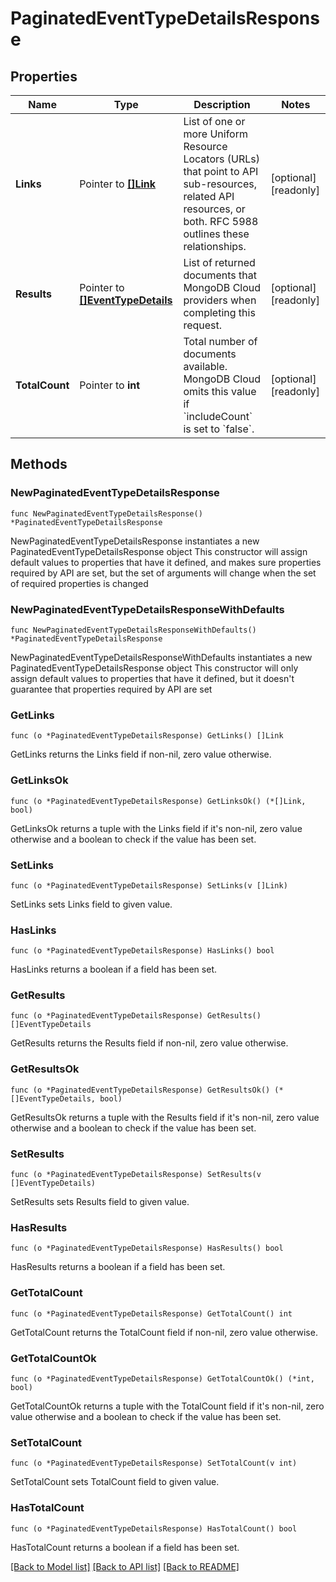 # PaginatedEventTypeDetailsResponse

## Properties

Name | Type | Description | Notes
------------ | ------------- | ------------- | -------------
**Links** | Pointer to [**[]Link**](Link.md) | List of one or more Uniform Resource Locators (URLs) that point to API sub-resources, related API resources, or both. RFC 5988 outlines these relationships. | [optional] [readonly] 
**Results** | Pointer to [**[]EventTypeDetails**](EventTypeDetails.md) | List of returned documents that MongoDB Cloud providers when completing this request. | [optional] [readonly] 
**TotalCount** | Pointer to **int** | Total number of documents available. MongoDB Cloud omits this value if &#x60;includeCount&#x60; is set to &#x60;false&#x60;. | [optional] [readonly] 

## Methods

### NewPaginatedEventTypeDetailsResponse

`func NewPaginatedEventTypeDetailsResponse() *PaginatedEventTypeDetailsResponse`

NewPaginatedEventTypeDetailsResponse instantiates a new PaginatedEventTypeDetailsResponse object
This constructor will assign default values to properties that have it defined,
and makes sure properties required by API are set, but the set of arguments
will change when the set of required properties is changed

### NewPaginatedEventTypeDetailsResponseWithDefaults

`func NewPaginatedEventTypeDetailsResponseWithDefaults() *PaginatedEventTypeDetailsResponse`

NewPaginatedEventTypeDetailsResponseWithDefaults instantiates a new PaginatedEventTypeDetailsResponse object
This constructor will only assign default values to properties that have it defined,
but it doesn't guarantee that properties required by API are set

### GetLinks

`func (o *PaginatedEventTypeDetailsResponse) GetLinks() []Link`

GetLinks returns the Links field if non-nil, zero value otherwise.

### GetLinksOk

`func (o *PaginatedEventTypeDetailsResponse) GetLinksOk() (*[]Link, bool)`

GetLinksOk returns a tuple with the Links field if it's non-nil, zero value otherwise
and a boolean to check if the value has been set.

### SetLinks

`func (o *PaginatedEventTypeDetailsResponse) SetLinks(v []Link)`

SetLinks sets Links field to given value.

### HasLinks

`func (o *PaginatedEventTypeDetailsResponse) HasLinks() bool`

HasLinks returns a boolean if a field has been set.
### GetResults

`func (o *PaginatedEventTypeDetailsResponse) GetResults() []EventTypeDetails`

GetResults returns the Results field if non-nil, zero value otherwise.

### GetResultsOk

`func (o *PaginatedEventTypeDetailsResponse) GetResultsOk() (*[]EventTypeDetails, bool)`

GetResultsOk returns a tuple with the Results field if it's non-nil, zero value otherwise
and a boolean to check if the value has been set.

### SetResults

`func (o *PaginatedEventTypeDetailsResponse) SetResults(v []EventTypeDetails)`

SetResults sets Results field to given value.

### HasResults

`func (o *PaginatedEventTypeDetailsResponse) HasResults() bool`

HasResults returns a boolean if a field has been set.
### GetTotalCount

`func (o *PaginatedEventTypeDetailsResponse) GetTotalCount() int`

GetTotalCount returns the TotalCount field if non-nil, zero value otherwise.

### GetTotalCountOk

`func (o *PaginatedEventTypeDetailsResponse) GetTotalCountOk() (*int, bool)`

GetTotalCountOk returns a tuple with the TotalCount field if it's non-nil, zero value otherwise
and a boolean to check if the value has been set.

### SetTotalCount

`func (o *PaginatedEventTypeDetailsResponse) SetTotalCount(v int)`

SetTotalCount sets TotalCount field to given value.

### HasTotalCount

`func (o *PaginatedEventTypeDetailsResponse) HasTotalCount() bool`

HasTotalCount returns a boolean if a field has been set.

[[Back to Model list]](../README.md#documentation-for-models) [[Back to API list]](../README.md#documentation-for-api-endpoints) [[Back to README]](../README.md)


